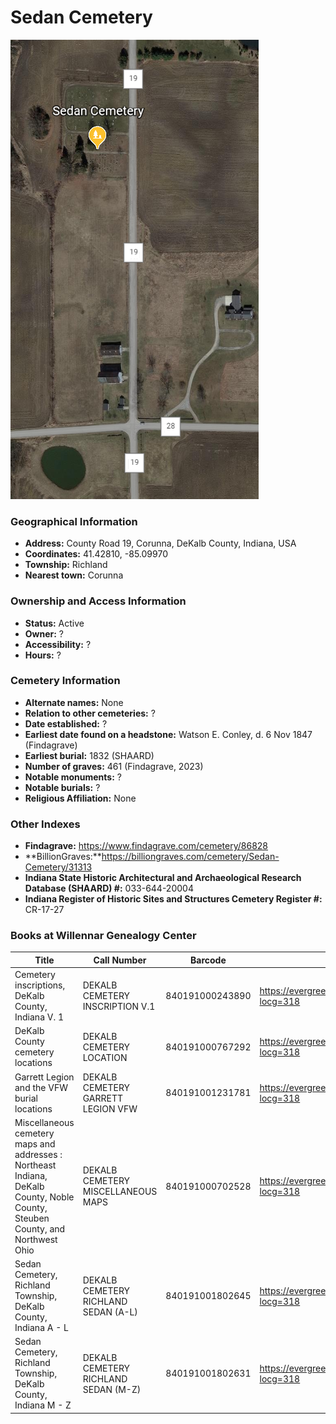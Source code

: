 # Sedan Cemetery

![Sedan Cemetery on Google Earth](https://github.com/FyoAtEPL/DeKalbCemeteries/blob/main/images/mapImages/SedanEarth.png "Sedan Cemetery on Google Earth")

### Geographical Information
- **Address:** County Road 19, Corunna, DeKalb County, Indiana, USA
- **Coordinates:** 41.42810, -85.09970
- **Township:** Richland
- **Nearest town:** Corunna

### Ownership and Access Information
- **Status:** Active
- **Owner:** ?
- **Accessibility:** ?
- **Hours:** ?

### Cemetery Information
- **Alternate names:** None
- **Relation to other cemeteries:** ?
- **Date established:** ?
- **Earliest date found on a headstone:** Watson E. Conley, d. 6 Nov 1847 (Findagrave)
- **Earliest burial:** 1832 (SHAARD)
- **Number of graves:** 461 (Findagrave, 2023)
- **Notable monuments:** ?
- **Notable burials:** ?
- **Religious Affiliation:** None

### Other Indexes
- **Findagrave:** https://www.findagrave.com/cemetery/86828
- **BillionGraves:**https://billiongraves.com/cemetery/Sedan-Cemetery/31313
- **Indiana State Historic Architectural and Archaeological Research Database (SHAARD) #:** 033-644-20004
- **Indiana Register of Historic Sites and Structures Cemetery Register #:** CR-17-27

### Books at Willennar Genealogy Center

| Title | Call Number | Barcode | Evergreen Record |
| ------------ | ------------ | ------------ | ------------ |
| Cemetery inscriptions, DeKalb County, Indiana V. 1 | DEKALB CEMETERY INSCRIPTION V.1 | 840191000243890 | https://evergreen.lib.in.us/eg/opac/record/20697937?locg=318 
| DeKalb County cemetery locations | DEKALB CEMETERY LOCATION | 840191000767292 | https://evergreen.lib.in.us/eg/opac/record/20670319?locg=318 |
| Garrett Legion and the VFW burial locations | DEKALB CEMETERY GARRETT LEGION VFW | 840191001231781 | https://evergreen.lib.in.us/eg/opac/record/20670193?locg=318 |
| Miscellaneous cemetery maps and addresses : Northeast Indiana, DeKalb County, Noble County, Steuben County, and Northwest Ohio | DEKALB CEMETERY MISCELLANEOUS MAPS | 840191000702528 | https://evergreen.lib.in.us/eg/opac/record/20673421?locg=318 |
| Sedan Cemetery, Richland Township, DeKalb County, Indiana A - L | DEKALB CEMETERY RICHLAND SEDAN (A-L) | 840191001802645 | https://evergreen.lib.in.us/eg/opac/record/20692577?locg=318 |
| Sedan Cemetery, Richland Township, DeKalb County, Indiana M - Z | DEKALB CEMETERY RICHLAND SEDAN (M-Z) | 840191001802631 | https://evergreen.lib.in.us/eg/opac/record/20692577?locg=318 |
